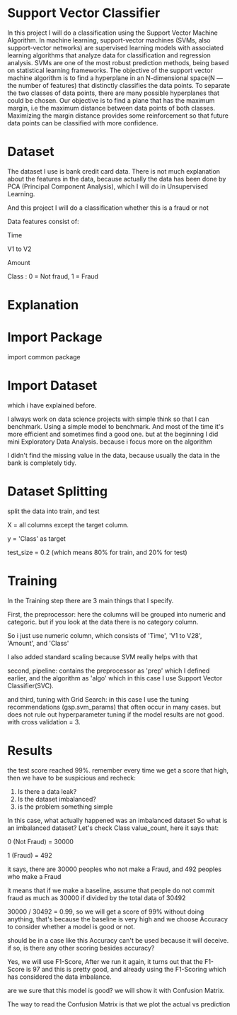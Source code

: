 
# Support Vector Classifier

In this project I will do a classification using the Support Vector Machine Algorithm. In machine learning, support-vector machines (SVMs, also support-vector networks) are supervised learning models with associated learning algorithms that analyze data for classification and regression analysis. SVMs are one of the most robust prediction methods, being based on statistical learning frameworks. The objective of the support vector machine algorithm is to find a hyperplane in an N-dimensional space(N — the number of features) that distinctly classifies the data points. To separate the two classes of data points, there are many possible hyperplanes that could be chosen. Our objective is to find a plane that has the maximum margin, i.e the maximum distance between data points of both classes. Maximizing the margin distance provides some reinforcement so that future data points can be classified with more confidence.

# Dataset
The dataset I use is bank credit card data. There is not much explanation about the features in the data, because actually the data has been done by PCA (Principal Component Analysis), which I will do in Unsupervised Learning.

And this project I will do a classification whether this is a fraud or not

Data features consist of:

Time

V1 to V2

Amount

Class : 0 = Not fraud, 1 = Fraud

# Explanation
# Import Package
import common package

# Import Dataset
which i have explained before.

I always work on data science projects with simple think so that I can benchmark. Using a simple model to benchmark. And most of the time it's more efficient and sometimes find a good one. but at the beginning I did mini Exploratory Data Analysis. because i focus more on the algorithm

I didn't find the missing value in the data, because usually the data in the bank is completely tidy.

# Dataset Splitting
split the data into train, and test

X = all columns except the target column.

y = 'Class' as target

test_size = 0.2 (which means 80% for train, and 20% for test)

# Training
In the Training step there are 3 main things that I specify.

First, the preprocessor: here the columns will be grouped into numeric and categoric.
but if you look at the data there is no category column.

So i just use numeric column, which consists of 'Time', 'V1 to V28', 'Amount', and 'Class'

I also added standard scaling because SVM really helps with that

second, pipeline: contains the preprocessor as 'prep' which I defined earlier, and the algorithm as 'algo' which in this case I use Support Vector Classifier(SVC).

and third, tuning with Grid Search: in this case I use the tuning recommendations (gsp.svm_params) that often occur in many cases. but does not rule out hyperparameter tuning if the model results are not good. with cross validation = 3.

# Results
the test score reached 99%. remember every time we get a score that high, then we have to be suspicious and recheck:

1. Is there a data leak?
2. Is the dataset imbalanced?
3. is the problem something simple

In this case, what actually happened was an imbalanced dataset
So what is an imbalanced dataset? Let's check Class value_count, here it says that:

0 (Not Fraud)  = 30000

1 (Fraud)      = 492

it says, there are 30000 peoples who not make a Fraud, and 492 peoples who make a Fraud

it means that if we make a baseline, assume that people do not commit fraud as much as 30000 if divided by the total data of 30492

30000 / 30492 = 0.99, so we will get a score of 99% without doing anything, that's because the baseline is very high and we choose Accuracy to consider whether a model is good or not.

should be in a case like this Accuracy can't be used because it will deceive. if so, is there any other scoring besides accuracy?

Yes, we will use F1-Score, After we run it again, it turns out that the F1-Score is 97 and this is pretty good, and already using the F1-Scoring which has considered the data imbalance.

are we sure that this model is good?
we will show it with
Confusion Matrix.

The way to read the Confusion Matrix is ​​that we plot the actual vs prediction
